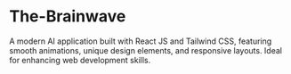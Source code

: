 # The-Brainwave
A modern AI application built with React JS and Tailwind CSS, featuring smooth animations, unique design elements, and responsive layouts. Ideal for enhancing web development skills.
